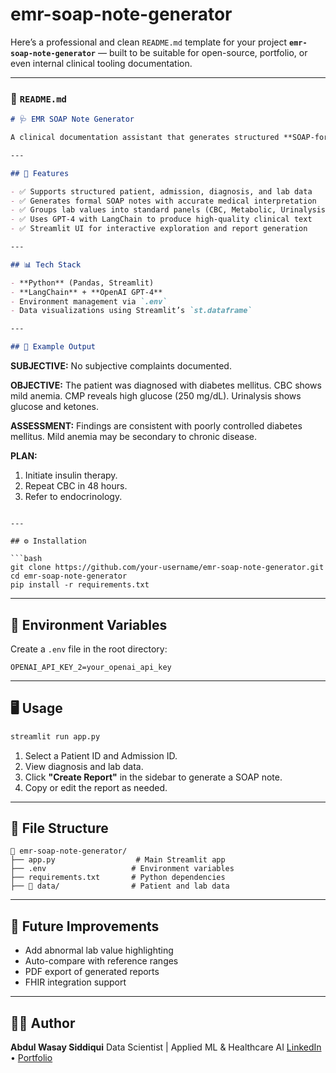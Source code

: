# emr-soap-note-generator

Here’s a professional and clean `README.md` template for your project **`emr-soap-note-generator`** — built to be suitable for open-source, portfolio, or even internal clinical tooling documentation.

---

### 📄 `README.md`

```markdown
# 🩺 EMR SOAP Note Generator

A clinical documentation assistant that generates structured **SOAP-format medical reports** (Subjective, Objective, Assessment, Plan) from Electronic Medical Record (EMR) data using **GPT-4 via LangChain**. Designed to follow documentation standards used in **North American hospitals**.

---

## 🚀 Features

- ✅ Supports structured patient, admission, diagnosis, and lab data
- ✅ Generates formal SOAP notes with accurate medical interpretation
- ✅ Groups lab values into standard panels (CBC, Metabolic, Urinalysis)
- ✅ Uses GPT-4 with LangChain to produce high-quality clinical text
- ✅ Streamlit UI for interactive exploration and report generation

---

## 📊 Tech Stack

- **Python** (Pandas, Streamlit)
- **LangChain** + **OpenAI GPT-4**
- Environment management via `.env`
- Data visualizations using Streamlit’s `st.dataframe`

---

## 🧠 Example Output

```

**SUBJECTIVE:**
No subjective complaints documented.

**OBJECTIVE:**
The patient was diagnosed with diabetes mellitus. CBC shows mild anemia. CMP reveals high glucose (250 mg/dL). Urinalysis shows glucose and ketones.

**ASSESSMENT:**
Findings are consistent with poorly controlled diabetes mellitus. Mild anemia may be secondary to chronic disease.

**PLAN:**

1. Initiate insulin therapy.
2. Repeat CBC in 48 hours.
3. Refer to endocrinology.

````

---

## ⚙️ Installation

```bash
git clone https://github.com/your-username/emr-soap-note-generator.git
cd emr-soap-note-generator
pip install -r requirements.txt
````

---

## 🔐 Environment Variables

Create a `.env` file in the root directory:

```env
OPENAI_API_KEY_2=your_openai_api_key
```

---

## 🖥️ Usage

```bash
streamlit run app.py
```

1. Select a Patient ID and Admission ID.
2. View diagnosis and lab data.
3. Click **"Create Report"** in the sidebar to generate a SOAP note.
4. Copy or edit the report as needed.

---

## 📁 File Structure

```
📁 emr-soap-note-generator/
├── app.py                  # Main Streamlit app
├── .env                   # Environment variables
├── requirements.txt       # Python dependencies
├── 📁 data/                # Patient and lab data
```

---

## 📌 Future Improvements

* Add abnormal lab value highlighting
* Auto-compare with reference ranges
* PDF export of generated reports
* FHIR integration support

---

## 🧑‍⚕️ Author

**Abdul Wasay Siddiqui**
Data Scientist | Applied ML & Healthcare AI
[LinkedIn](https://www.linkedin.com/in/aws97/) • [Portfolio](#)

